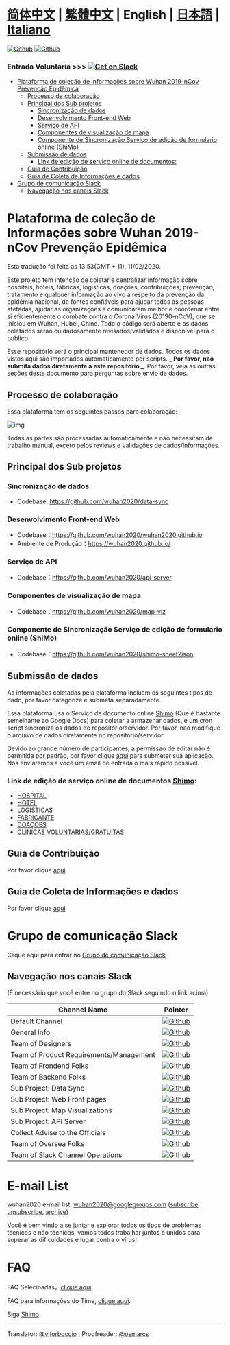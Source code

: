 # [简体中文](./README.md) | [繁體中文](./README_TW.md) | English | [日本語](./README_JP.md) | [Italiano](./README_IT.md) <!-- omit in toc -->

[![Github](https://img.shields.io/badge/wuhan2020-Community%20Website-green.svg?style=for-the-badge&colorB=red)](https://community.wuhan2020.org.cn/en-us/)
[![Github](https://img.shields.io/badge/wuhan2020-OFFICIAL%20ANNOUNCEMENT-green.svg?style=for-the-badge&colorB=red)](https://community.wuhan2020.org.cn/en-us/blog/wuhan2020-official-announcement.html)

### Entrada Voluntária         >>> [![Get on Slack](https://img.shields.io/badge/slack-join-orange.svg)](https://join.slack.com/t/wuhan2020/shared_invite/enQtOTQxMTU4MzgyNTYwLWIxMTMyNWI4NWE2YTk3NGRjZGJhMjUzNmJhMjg1MDQ3OTEzNDE5NGY4MWFhMjRlYWU4MmE3ZGQyOGU4N2YwMzY)

- [Plataforma de coleção de informações sobre Wuhan 2019-nCov Prevenção Epidêmica ](#plataforma-de-coleção-de-informações-sobre-Wuhan-2019-nCov-prevenção-epidemica)
  - [Processo de colaboração](#process-de-colaboracao)
  - [Principal dos Sub projetos](#principal-dos-sub-projetos)
    - [Sincronização de dados](#sincronizacao-de-dados)
    - [Desenvolvimento Front-end Web](#desenvolviment-front-end-web)
    - [Serviço de API](#servico-de-api)
    - [Componentes de visualização de mapa](#componentes-de-visualicacao-de-mapa)
    - [Componente de Sincronização Serviço de edição de formulario online (ShiMo)](#componente-de-sincronizacao-servico-de-edicao-de-formulario-online-(ShiMo))
  - [Submissão de dados](#submissao-de-dados)
    - [Link de edição de serviço online de documentos: ](#link-de-edicao-de-servico-online-de-documentos)
  - [Guia de Contribuição](#guia-de-contribuicao)
  - [Guia de Coleta de Informações e dados](#guia-de-coleta-de-informações-e-dados)
- [Grupo de comunicação Slack](#grupo-de-comunicacao-slack)
  - [Navegação nos canais Slack](#navegacao-nos-canais-slack)

# Plataforma de coleção de Informações sobre Wuhan 2019-nCov Prevenção Epidêmica
Esta tradução foi feita as 13:53(GMT + 11), 11/02/2020.

Este projeto tem intenção de coletar e centralizar informação sobre hospitais, hotéis, fábricas, logísticas, doações, contribuições, prevenção, tratamento e qualquer informação ao vivo a respeito da prevenção da epidêmia nacional, de fontes confiáveis para ajudar todos as pessoas afetadas, ajudar as organizações a comunicarem melhor e coordenar entre si eficientemente o combate contra o Corona Virus (20190-nCoV), que se iniciou em Wuhan, Hubei, Chine. Todo o código será aberto e os dados coletados serão cuidadosamente revisados/validados e disponível para o publico.

Esse repositório será o principal mantenedor de dados. Todos os dados vistos aqui são importados automaticamente por scripts. **_ Por favor, nao submita dados diretamente a este repositório _**. Por favor, veja as outras seções deste documento para perguntas sobre envio de dados.


## Processo de colaboração

Essa plataforma tem os seguintes passos para colaboração:

![img](https://yokii.cn/i/en.jpg)

Todas as partes são processadas automaticamente e não necessitam de trabalho manual, exceto pelos reviews e validações de dados/informações.

##  Principal dos Sub projetos

### Sincronização de dados

- Codebase: https://github.com/wuhan2020/data-sync

### Desenvolvimento Front-end Web

- Codebase：https://github.com/wuhan2020/wuhan2020.github.io
- Ambiente de Produção：https://wuhan2020.github.io/

### Serviço de API

- Codebase：https://github.com/wuhan2020/api-server

### Componentes de visualização de mapa

- Codebase：https://github.com/wuhan2020/map-viz

### Componente de Sincronização Serviço de edição de formulario online (ShiMo)

- Codebase：https://github.com/wuhan2020/shimo-sheet2json

## Submissão de dados

As informações coletadas pela plataforma incluem os seguintes tipos de dado, por favor categorize e submeta separadamente.

Essa plataforma usa o Serviço de documento online [Shimo](https://shimo.im/welcome) (Que é bastante semelhante ao Google Docs) para coletar a armazenar dados, e um cron script sincroniza os dados do repositório/servidor. Por favor, nao modifique o arquivo de dados diretamente no repositório/servidor.

Devido ao grande número de participantes, a permissao de editar não é permitida por padrão, por favor clique [aqui](https://shimo.im/forms/YVJkGrGCWwQPTpqY/fill) para submeter sua aplicação. Nós enviaremos a você um email de entrada o mais rápido possível.

### Link de edição de serviço online de documentos [Shimo](https://shimo.im/welcome):

- [HOSPITAL](https://shimo.im/sheets/q6WP3DpKKgVW63Pr/4WbFN/)
- [HOTEL](https://shimo.im/sheets/Hd9C3QytrJK3RWxG/z1rye/)
- [LOGISTICAS](https://shimo.im/sheets/RTHXp3ghtKXY3GcC/MODOC/)
- [FABRICANTE](https://shimo.im/sheets/pchvJ6ddyRHHdXtv/MODOC/)
- [DOAÇOES](https://shimo.im/sheets/W3gxW6cwkYTDY6DD/)
- [CLINICAS VOLUNTARIAS/GRATUITAS](https://shimo.im/sheets/JgXjYCJJTRQxJ3GP/MODOC/)

## Guia de Contribuição

Por favor clique [aqui](./CONTRIBUTING_EN.md)

## Guia de Coleta de Informações e dados
Por favor clique [aqui](./INFORMATION_GUIDE_EN.md)

# Grupo de comunicação Slack

Clique aqui para entrar no [Grupo de comunicação Slack](https://join.slack.com/t/wuhan2020/shared_invite/enQtOTQxMTU4MzgyNTYwLWIxMTMyNWI4NWE2YTk3NGRjZGJhMjUzNmJhMjg1MDQ3OTEzNDE5NGY4MWFhMjRlYWU4MmE3ZGQyOGU4N2YwMzY)

## Navegação nos canais Slack

(É necessário que você entre no grupo do Slack seguindo o link acima)

| Channel Name               | Pointer              |
|----------------------------|----------------------|
| Default Channel               | [![Github](https://img.shields.io/badge/Slack%20Channel-%23anti--2019--ncov-green.svg?style=flat-square&colorB=blue)](https://app.slack.com/client/TT5U1VCPQ/CSS83MZUK)              |
| General Info           | [![Github](https://img.shields.io/badge/Slack%20Channel-%23general-green.svg?style=flat-square&colorB=blue)](https://app.slack.com/client/TT5U1VCPQ/CSTGKFRCH)                       |
| Team of Designers             | [![Github](https://img.shields.io/badge/Slack%20Channel-%23team--designer-green.svg?style=flat-square&colorB=blue)](https://app.slack.com/client/TT5U1VCPQ/CT70SHJQ0)                |
| Team of Product Requirements/Management     | [![Github](https://img.shields.io/badge/Slack%20Channel-%23team--requirement--management-green.svg?style=flat-square&colorB=blue)](https://app.slack.com/client/TT5U1VCPQ/CT99VDWS2) |
| Team of Frondend Folks            | [![Github](https://img.shields.io/badge/Slack%20Channel-%23team--frontend-green.svg?style=flat-square&colorB=blue)](https://app.slack.com/client/TT5U1VCPQ/CT93L48H5)                |
| Team of Backend Folks             | [![Github](https://img.shields.io/badge/Slack%20Channel-%23team--backend-green.svg?style=flat-square&colorB=blue)](https://app.slack.com/client/TT5U1VCPQ/CT93MCEJK)                 |
| Sub Project: Data Sync       | [![Github](https://img.shields.io/badge/Slack%20Channel-%23proj--data--sync-green.svg?style=flat-square&colorB=blue)](https://app.slack.com/client/TT5U1VCPQ/CT4AV807P)              |
| Sub Project: Web Front pages    | [![Github](https://img.shields.io/badge/Slack%20Channel-%23proj--front--pages-green.svg?style=flat-square&colorB=blue)](https://app.slack.com/client/TT5U1VCPQ/CSTPXN533)            |
| Sub Project: Map Visualizations | [![Github](https://img.shields.io/badge/Slack%20Channel-%23proj--map--visualization-green.svg?style=flat-square&colorB=blue)](https://app.slack.com/client/TT5U1VCPQ/CT6HW3X8E)      |
| Sub Project: API Server      | [![Github](https://img.shields.io/badge/Slack%20Channel-%23api--server-green.svg?style=flat-square&colorB=blue)](https://app.slack.com/client/TT5U1VCPQ/CT3V5CDKJ)                   |
| Collect Advise to the Officials       | [![Github](https://img.shields.io/badge/Slack%20Channel-%23help--advisement-green.svg?style=flat-square&colorB=blue)](https://app.slack.com/client/TT5U1VCPQ/CT7AABP53)              |
| Team of Oversea Folks               | [![Github](https://img.shields.io/badge/Slack%20Channel-%23team--overseas-green.svg?style=flat-square&colorB=blue)](https://app.slack.com/client/TT5U1VCPQ/CTAM5R65U)                |
| Team of Slack Channel Operations      | [![Github](https://img.shields.io/badge/Slack%20Channel-%23proj--operation-green.svg?style=flat-square&colorB=blue)](https://app.slack.com/client/TT5U1VCPQ/CSX1X74M9)               |

# E-mail List

wuhan2020 e-mail list: [wuhan2020@googlegroups.com](https://groups.google.com/forum/#!forum/wuhan2020) ([subscribe](mailto:wuhan2020+subscribe@googlegroups.com), [unsubscribe](mailto:wuhan2020+unsubscribe@googlegroups.com), [archive](https://groups.google.com/forum/#!forum/wuhan2020))

Você é bem vindo a se juntar e explorar todos os tipos de problemas técnicos e não técnicos, vamos todos trabalhar juntos e unidos para superar as dificuldades e lugar contra o vírus!

# FAQ

FAQ Selecinadas，[clique aqui](https://community.wuhan2020.org.cn/en-us/docs/overview/faq.html).

FAQ para informações do Time, [clique aqui](https://shimo.im/docs/JqX9CvrqphPV9T3J/).

Siga [Shimo](https://shimo.im/docs/DdWvXvtvpxrqrJ83)

---
Translator: [@vitorboccio](https://github.com/vitorboccio) , Proofreader: [@osmarcs](https://github.com/osmarcs)
